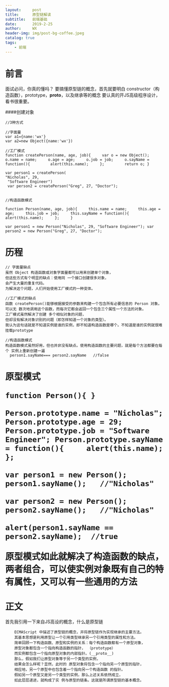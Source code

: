 ```yaml
---
layout:     post
title:      原型链解读
subtitle:   前端基础
date:       2019-2-25
author:     WX
header-img: img/post-bg-coffee.jpeg
catalog: true
tags:
    - 前端
---
```

# 前言
面试必问，你真的懂吗？
要搞懂原型链的概念，首先就要明白  constructor（构造函数），prototype，__proto__，以及继承等的概念
要认真的开JS高级程序设计，看书很重要。


####创建对象

    //3种方式
    
    //字面量
    var a1={name:'wx'}
    var a2=new Object({name:'wx'})
    
    //工厂模式
    function createPerson(name, age, job){     var o = new Object();     o.name = name;     o.age = age;     o.job = job;     o.sayName = function(){         alert(this.name);     };         return o; } 
     
    var person1 = createPerson(
    "Nicholas", 29,
     "Software Engineer")
     var person2 = createPerson("Greg", 27, "Doctor"); 
     
     
    //构造函数模式 
    
    function Person(name, age, job){     this.name = name;     this.age = age;     this.job = job;     this.sayName = function(){         alert(this.name);     };     } 
     
    var person1 = new Person("Nicholas", 29, "Software Engineer"); var person2 = new Person("Greg", 27, "Doctor"); 
   
   
   

 # 历程   
    // 字面量缺点
    虽然 Object 构造函数或对象字面量都可以用来创建单个对象，
    但这些方式有个明显的缺点：使用同 一个接口创建很多对象，
    会产生大量的重复代码。
    为解决这个问题，人们开始使用工厂模式的一种变体。
    
    //工厂模式的缺点
    函数 createPerson()能够根据接受的参数来构建一个包含所有必要信息的 Person 对象。
    可以无 数次地调用这个函数，而每次它都会返回一个包含三个属性一个方法的对象。
    工厂模式虽然解决了创建 多个相似对象的问题，
    但却没有解决对象识别的问题（即怎样知道一个对象的类型）。 
    我认为这句话就是不知道实例是谁的实例，即不知道构造函数是哪个。不知道是谁的实例就很难挂载prototype
    
    //构造函数模式 
    构造函数模式虽然好用，但也并非没有缺点。使用构造函数的主要问题，就是每个方法都要在每个 实例上重新创建一遍
      person1.sayName=== person2.sayName   //false
      
      


<h1>原型模式

    function Person(){ } 
     
    Person.prototype.name = "Nicholas"; Person.prototype.age = 29; Person.prototype.job = "Software Engineer"; Person.prototype.sayName = function(){     alert(this.name); }; 
     
    var person1 = new Person(); person1.sayName();   //"Nicholas" 
     
    var person2 = new Person(); 
    person2.sayName();   //"Nicholas" 
     
    alert(person1.sayName == person2.sayName);  //true 
    
   
原型模式如此就解决了构造函数的缺点，两者组合，可以使实例对象既有自己的特有属性，又可以有一些通用的方法


# 正文
    
首先我引用一下来自JS高设的概念，什么是原型链

        ECMAScript 中描述了原型链的概念，并将原型链作为实现继承的主要方法。
        其基本思想是利用原型让一个引用类型继承另一个引用类型的属性和方法。
        简单回顾一下构造函数、原型和实例的关系：每个构造函数都有一个原型对象，
        原型对象都包含一个指向构造函数的指针， （prototype）
        而实例都包含一个指向原型对象的内部指针。(__proto__)
        那么，假如我们让原型对象等于另一个类型的实例，
        结果会怎么样呢？显然，此时的 原型对象将包含一个指向另一个原型的指针，
        相应地，另一个原型中也包含着一个指向另一个构造函数 的指针。
        假如另一个原型又是另一个类型的实例，那么上述关系依然成立，
        如此层层递进，就构成了实 例与原型的链条。这就是所谓原型链的基本概念。 




